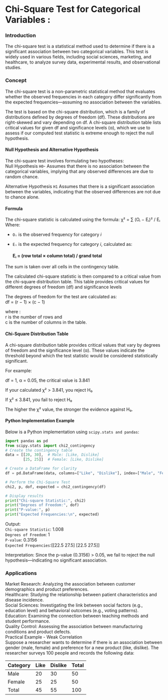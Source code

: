 # Chi-Square Test for Categorical Variables : 
### Introduction
The chi-square test is a statistical method used to determine if there is a significant association between two categorical variables. This test is widely used in various fields, including social sciences, marketing, and healthcare, to analyze survey data, experimental results, and observational studies.

### Concept
The chi-square test is a non-parametric statistical method that evaluates whether the observed frequencies in each category differ significantly from the expected frequencies—assuming no association between the variables.

The test is based on the chi-square distribution, which is a family of distributions defined by degrees of freedom (df). These distributions are right-skewed and vary depending on df. A chi-square distribution table lists critical values for given df and significance levels (α), which we use to assess if our computed test statistic is extreme enough to reject the null hypothesis.      

#### Null Hypothesis and Alternative Hypothesis          
The chi-square test involves formulating two hypotheses:                        
Null Hypothesis `H0`- Assumes that there is no association between the categorical variables, implying that any observed differences are due to random chance.

Alternative Hypothesis `H1` Assumes that there is a significant association between the variables, indicating that the observed differences are not due to chance alone.

#### Formula
The chi-square statistic is calculated using the formula:         χ² = ∑ (Oᵢ − Eᵢ)² / Eᵢ                      
Where:

- `Oᵢ` is the observed frequency for category *i*  
- `Eᵢ` is the expected frequency for category *i*, calculated as:

  #### Eᵢ = (row total × column total) / grand total

The sum is taken over all cells in the contingency table.

The calculated chi-square statistic is then compared to a critical value from the chi-square distribution table. This table provides critical values for different degrees of freedom (df) and significance levels 


The degrees of freedom for the test are calculated as:    
df = (r − 1) × (c − 1)

where :    
r is the number of rows and         
c is the number of columns in the table.        

#### Chi-Square Distribution Table
A chi-square distribution table provides critical values that vary by degrees of freedom and the significance level (α). These values indicate the threshold beyond which the test statistic would be considered statistically significant.

For example:

df = 1, α = 0.05, the critical value is 3.841

If your calculated χ² > 3.841, you reject H₀

If χ² ≤ 3.841, you fail to reject H₀

The higher the χ² value, the stronger the evidence against H₀.

#### Python Implementation Example
Below is a Python implementation using `scipy.stats and pandas`:

```python
import pandas as pd
from scipy.stats import chi2_contingency
# Create the contingency table
data = [[20, 30],  # Male: [Like, Dislike]
        [25, 25]]  # Female: [Like, Dislike]

# Create a DataFrame for clarity
df = pd.DataFrame(data, columns=["Like", "Dislike"], index=["Male", "Female"])

# Perform the Chi-Square Test
chi2, p, dof, expected = chi2_contingency(df)

# Display results
print("Chi-square Statistic:", chi2)
print("Degrees of Freedom:", dof)
print("P-value:", p)
print("Expected Frequencies:\n", expected)
```

Output:       
`Chi-square Statistic`: 1.008           
`Degrees of Freedom`: 1                 
`P-value`: 0.3156                    
`Expected Frequencies`:[[22.5 27.5] [22.5 27.5]]           

Interpretation: Since the p-value (0.3156) > 0.05, we fail to reject the null hypothesis—indicating no significant association.

### Applications         
Market Research: Analyzing the association between customer demographics and product preferences.               
Healthcare: Studying the relationship between patient characteristics and disease incidence.                            
Social Sciences: Investigating the link between social factors (e.g., education level) and behavioral outcomes (e.g., voting patterns).                 
Education: Examining the connection between teaching methods and student performance.               
Quality Control: Assessing the association between manufacturing conditions and product defects.                    
Practical Example - Weak Correlation                 
Suppose a researcher wants to determine if there is an association between gender (male, female) and preference for a new product (like, dislike). The researcher surveys 100 people and records the following data:

|Category	|Like	|Dislike	|Total|
|----------|------|---------|-------|
|Male|	20	|30	|50|
|Female	|25	|25	|50|
|Total	|45	|55|	100|






